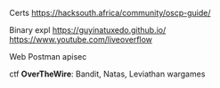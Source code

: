 
Certs
https://hacksouth.africa/community/oscp-guide/


Binary expl
https://guyinatuxedo.github.io/
https://www.youtube.com/liveoverflow

Web
Postman
apisec

ctf
**OverTheWire**: Bandit, Natas, Leviathan wargames

